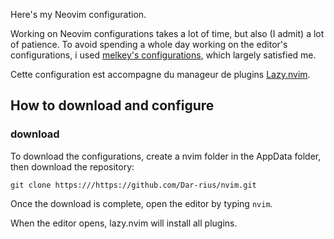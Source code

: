 Here's my Neovim configuration.

Working on Neovim configurations takes a lot of time, but also (I admit) a lot of patience. To avoid spending a whole day working on the editor's configurations,
i used [melkey's configurations](https://github.com/Melkeydev/NvimConfig), which largely satisfied me.

Cette configuration est accompagne du manageur de plugins [Lazy.nvim](https://github.com/folke/lazy.nvim). 

## How to download and configure

###  download

To download the configurations, create a nvim folder in the AppData folder, then download the repository: 

``` git clone https:///https://github.com/Dar-rius/nvim.git ``` 

Once the download is complete, open the editor by typing ``nvim``. 

When the editor opens, lazy.nvim will install all plugins.


